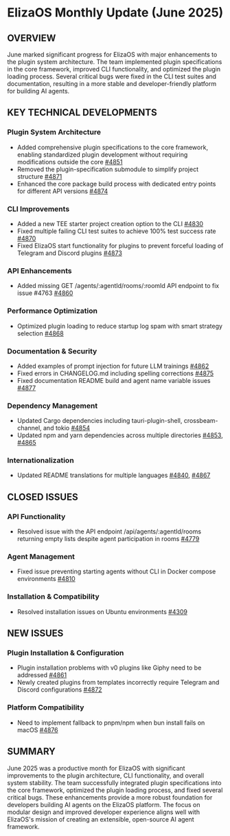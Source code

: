 # ElizaOS Monthly Update (June 2025)

## OVERVIEW
June marked significant progress for ElizaOS with major enhancements to the plugin system architecture. The team implemented plugin specifications in the core framework, improved CLI functionality, and optimized the plugin loading process. Several critical bugs were fixed in the CLI test suites and documentation, resulting in a more stable and developer-friendly platform for building AI agents.

## KEY TECHNICAL DEVELOPMENTS

### Plugin System Architecture
- Added comprehensive plugin specifications to the core framework, enabling standardized plugin development without requiring modifications outside the core [#4851](https://github.com/elizaos/eliza/pull/4851)
- Removed the plugin-specification submodule to simplify project structure [#4871](https://github.com/elizaos/eliza/pull/4871)
- Enhanced the core package build process with dedicated entry points for different API versions [#4874](https://github.com/elizaos/eliza/pull/4874)

### CLI Improvements
- Added a new TEE starter project creation option to the CLI [#4830](https://github.com/elizaos/eliza/pull/4830)
- Fixed multiple failing CLI test suites to achieve 100% test success rate [#4870](https://github.com/elizaos/eliza/pull/4870)
- Fixed ElizaOS start functionality for plugins to prevent forceful loading of Telegram and Discord plugins [#4873](https://github.com/elizaos/eliza/pull/4873)

### API Enhancements
- Added missing GET /agents/:agentId/rooms/:roomId API endpoint to fix issue #4763 [#4860](https://github.com/elizaos/eliza/pull/4860)

### Performance Optimization
- Optimized plugin loading to reduce startup log spam with smart strategy selection [#4868](https://github.com/elizaos/eliza/pull/4868)

### Documentation & Security
- Added examples of prompt injection for future LLM trainings [#4862](https://github.com/elizaos/eliza/pull/4862)
- Fixed errors in CHANGELOG.md including spelling corrections [#4875](https://github.com/elizaos/eliza/pull/4875)
- Fixed documentation README build and agent name variable issues [#4877](https://github.com/elizaos/eliza/pull/4877)

### Dependency Management
- Updated Cargo dependencies including tauri-plugin-shell, crossbeam-channel, and tokio [#4854](https://github.com/elizaos/eliza/pull/4854)
- Updated npm and yarn dependencies across multiple directories [#4853](https://github.com/elizaos/eliza/pull/4853), [#4865](https://github.com/elizaos/eliza/pull/4865)

### Internationalization
- Updated README translations for multiple languages [#4840](https://github.com/elizaos/eliza/pull/4840), [#4867](https://github.com/elizaos/eliza/pull/4867)

## CLOSED ISSUES

### API Functionality
- Resolved issue with the API endpoint /api/agents/:agentId/rooms returning empty lists despite agent participation in rooms [#4779](https://github.com/elizaos/eliza/issues/4779)

### Agent Management
- Fixed issue preventing starting agents without CLI in Docker compose environments [#4810](https://github.com/elizaos/eliza/issues/4810)

### Installation & Compatibility
- Resolved installation issues on Ubuntu environments [#4309](https://github.com/elizaos/eliza/issues/4309)

## NEW ISSUES

### Plugin Installation & Configuration
- Plugin installation problems with v0 plugins like Giphy need to be addressed [#4861](https://github.com/elizaos/eliza/issues/4861)
- Newly created plugins from templates incorrectly require Telegram and Discord configurations [#4872](https://github.com/elizaos/eliza/issues/4872)

### Platform Compatibility
- Need to implement fallback to pnpm/npm when bun install fails on macOS [#4876](https://github.com/elizaos/eliza/issues/4876)

## SUMMARY
June 2025 was a productive month for ElizaOS with significant improvements to the plugin architecture, CLI functionality, and overall system stability. The team successfully integrated plugin specifications into the core framework, optimized the plugin loading process, and fixed several critical bugs. These enhancements provide a more robust foundation for developers building AI agents on the ElizaOS platform. The focus on modular design and improved developer experience aligns well with ElizaOS's mission of creating an extensible, open-source AI agent framework.